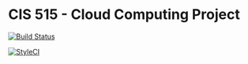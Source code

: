 # CIS 515 - Cloud Computing Project

[![Build Status](https://travis-ci.org/telton/515-project.svg?branch=master)](https://travis-ci.org/telton/515-project)

[![StyleCI](https://github.styleci.io/repos/151108162/shield?branch=master)](https://github.styleci.io/repos/151108162)
